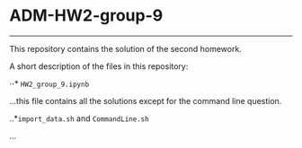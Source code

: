 # ADM-HW2-group-9
***
This repository contains the solution of the second homework.

A short description of the files in this repository:

⋅⋅* `HW2_group_9.ipynb`

...this file contains all the solutions except for the command line question.

..*`import_data.sh` and `CommandLine.sh`

...
